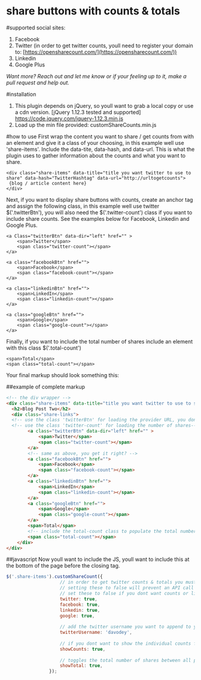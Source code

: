 # share buttons with counts & totals

#supported social sites:
1. Facebook
2. Twitter (in order to get twitter counts, youll need to register your domain to: [https://opensharecount.com/](https://opensharecount.com/))
3. Linkedin
4. Google Plus

*Want more?  Reach out and let me know or if your feeling up to it, make a pull request and help out.*

#installation
1. This plugin depends on jQuery, so youll want to grab a local copy or use a cdn version.
[jQuery 1.12.3 tested and supported] https://code.jquery.com/jquery-1.12.3.min.js
2. Load up the min file provided: customShareCounts.min.js

#how to use
First wrap the content you want to share / get counts from with an element and give it a class of your choosing, in this example well use 'share-items'.  Include the data-tite, data-hash, and data-url.  This is what the plugin uses to gather information about the counts and what you want to share.
```
<div class="share-items" data-title="title you want twitter to use to share" data-hash="TwitterHashtag" data-url="http://urltogetcounts">
 {blog / article content here}
</div>
```

Next, if you want to display share buttons with counts, create an anchor tag and assign the following class, in this example well use twitter $('.twitterBtn'), you will also need the $('.twitter-count') class if you want to include share counts. See the examples below for Facebook, Linkedin and Google Plus.
```
<a Class="twitterBtn" data-dir="left" href="" >
	<span>Twitter</span>
	<span class="twitter-count"></span>
</a>
```
```
<a class="facebookBtn" href="">
	<span>Facebook</span>
	<span class="facebook-count"></span>
</a>
```
```
<a class="linkedinBtn" href="">
	<span>LinkedIn</span>
	<span class="linkedin-count"></span>
</a>
```
```
<a class="googleBtn" href="">
	<span>Google</span>
	<span class="google-count"></span>
</a>
```
Finally, if you want to include the total number of shares include an element with this class $('.total-count')
```
<span>Total</span>
<span class="total-count"></span>
```
Your final markup should look something this:

##example of complete markup
```html
<!-- the div wrapper -->
<div class="share-items" data-title="title you want twitter to use to share" data-hash="TwitterHashtag" data-url="http://urltogetcounts">
  <h2>Blog Post Two</h2>
  <div class="share-links">
  <!-- use the class 'twitterBtn' for loading the provider URL, you dont need to include an href, this will generate for you -->
  <!-- use the class 'twitter-count' for loading the number of shares-->
		<a class="twitterBtn" data-dir="left" href="" >
			<span>Twitter</span>
			<span class="twitter-count"></span>
		</a>
		<!-- same as above, you get it right? -->
		<a class="facebookBtn" href="">
			<span>Facebook</span>
			<span class="facebook-count"></span>
		</a>
		<a class="linkedinBtn" href="">
			<span>LinkedIn</span>
			<span class="linkedin-count"></span>
		</a>
		<a class="googleBtn" href="">
			<span>Google</span>
			<span class="google-count"></span>
		</a>
		<span>Total</span>
		<!-- include the total-count class to populate the total number of shares -->
		<span class="total-count"></span>
	</div>
</div>
```
##javascript
Now youll want to include the JS, youll want to include this at the bottom of the page before the closing </body> tag.
```javascript
$('.share-items').customShareCount({
					// in order to get twitter counts & totals you must sign up for a free account @ https://opensharecount.com/
					// setting these to false will prevent an API call to the service.
					// set these to false if you dont want counts or links generated for that social network
					twitter: true,
					facebook: true,
					linkedin: true,
					google: true,
					
					// add the twitter username you want to append to your share, leave blank for none;
					twitterUsername: 'davodey',
					
					// if you dont want to show the individual counts for the social networks set to true above, set this to false. 
					showCounts: true,
					
					// toggles the total number of shares between all providers, set this to false if you dont want to see them
					showTotal: true,
				});
```
